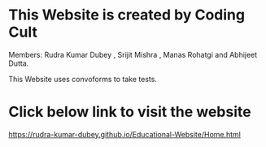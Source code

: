 # This Website is created by Coding Cult
Members:  Rudra Kumar Dubey , Srijit Mishra , Manas Rohatgi and Abhijeet Dutta.

This Website uses convoforms to take tests.

# Click below link to visit the website

https://rudra-kumar-dubey.github.io/Educational-Website/Home.html
